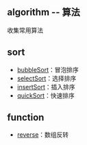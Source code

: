 ## algorithm -- 算法
收集常用算法

## sort

- [bubbleSort](https://github.com/sunxiaozhi/algorithm/tree/master/bubbleSort)：冒泡排序
- [selectSort](https://github.com/sunxiaozhi/algorithm/tree/master/selectSort)：选择排序
- [insertSort](https://github.com/sunxiaozhi/algorithm/tree/master/insertSort)：插入排序
- [quickSort](https://github.com/sunxiaozhi/algorithm/tree/master/quickSort)：快速排序

## function

- [reverse](https://github.com/sunxiaozhi/algorithm/blob/master/reverse.php)：数组反转